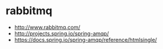 # rabbitmq

- http://www.rabbitmq.com/
- http://projects.spring.io/spring-amqp/
- https://docs.spring.io/spring-amqp/reference/htmlsingle/